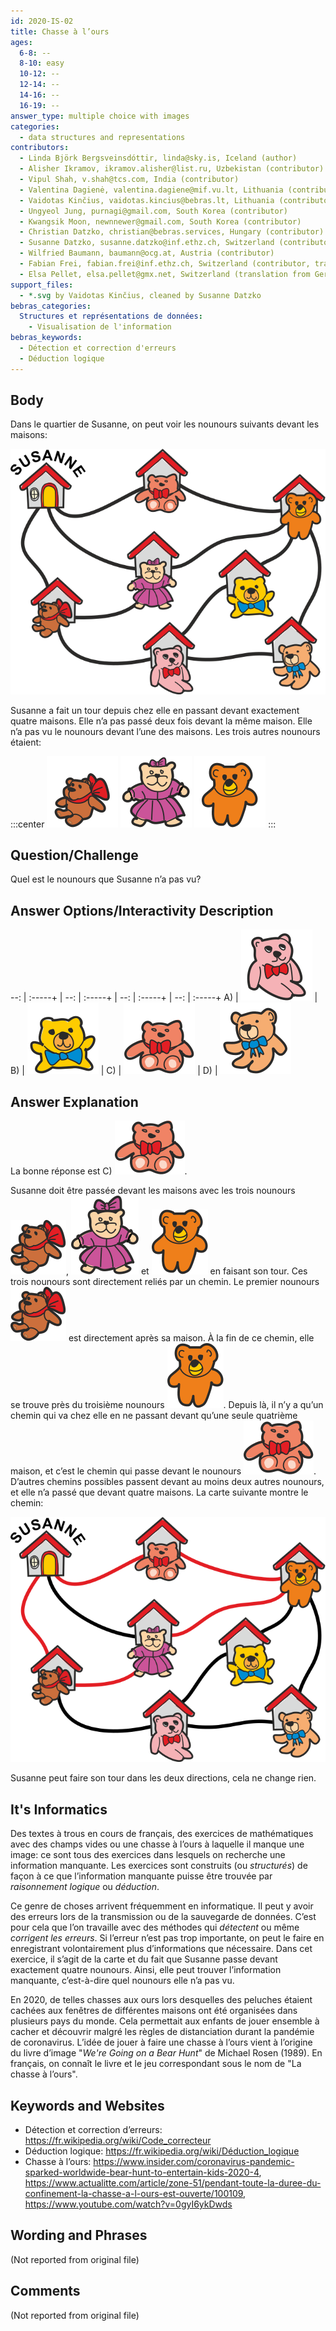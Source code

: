 ```yaml
---
id: 2020-IS-02
title: Chasse à l’ours
ages:
  6-8: --
  8-10: easy
  10-12: --
  12-14: --
  14-16: --
  16-19: --
answer_type: multiple choice with images
categories:
  - data structures and representations
contributors:
  - Linda Björk Bergsveinsdóttir, linda@sky.is, Iceland (author)
  - Alisher Ikramov, ikramov.alisher@list.ru, Uzbekistan (contributor)
  - Vipul Shah, v.shah@tcs.com, India (contributor)
  - Valentina Dagienė, valentina.dagiene@mif.vu.lt, Lithuania (contributor)
  - Vaidotas Kinčius, vaidotas.kincius@bebras.lt, Lithuania (contributor, graphics)
  - Ungyeol Jung, purnagi@gmail.com, South Korea (contributor)
  - Kwangsik Moon, newnnewer@gmail.com, South Korea (contributor)
  - Christian Datzko, christian@bebras.services, Hungary (contributor)
  - Susanne Datzko, susanne.datzko@inf.ethz.ch, Switzerland (contributor, graphics)
  - Wilfried Baumann, baumann@ocg.at, Austria (contributor)
  - Fabian Frei, fabian.frei@inf.ethz.ch, Switzerland (contributor, translation from English into German)
  - Elsa Pellet, elsa.pellet@gmx.net, Switzerland (translation from German into French)
support_files:
  - *.svg by Vaidotas Kinčius, cleaned by Susanne Datzko
bebras_categories:
  Structures et représentations de données:
    - Visualisation de l'information
bebras_keywords:
  - Détection et correction d'erreurs
  - Déduction logique
---
```



## Body

Dans le quartier de Susanne, on peut voir les nounours suivants devant les maisons:

![](graphics/2020-IS-02-taskbody1-compatible.svg "Quartier (350px)")

Susanne a fait un tour depuis chez elle en passant devant exactement quatre maisons. Elle n’a pas passé deux fois devant la même maison. Elle n’a pas vu le nounours devant l’une des maisons. Les trois autres nounours étaient:

:::center
![](graphics/2020-IS-02-taskbody2.svg "nounours 1 (55px)")
![](graphics/2020-IS-02-taskbody3.svg "nounours 2 (55px)")
![](graphics/2020-IS-02-taskbody4.svg "nounours 3 (55px)")
:::


## Question/Challenge

Quel est le nounours que Susanne n’a pas vu?


## Answer Options/Interactivity Description

--: | :-----+ | --: | :-----+ | --: | :-----+ | --: | :-----+
 A) | ![ansA] |  B) | ![ansB] |  C) | ![ansC] |  D) | ![ansD]

[ansA]: graphics/2020-IS-02-answerA.svg "Ours A (55px)"
[ansB]: graphics/2020-IS-02-answerB.svg "Ours B (55px)"
[ansC]: graphics/2020-IS-02-answerC.svg "Ours C (55px)"
[ansD]: graphics/2020-IS-02-answerD.svg "Ours D (55px)"


## Answer Explanation

La bonne réponse est C) ![bear6].

Susanne doit être passée devant les maisons avec les trois nounours ![bear1], ![bear2] et ![bear3] en faisant son tour. Ces trois nounours sont directement reliés par un chemin. Le premier nounours ![bear1] est directement après sa maison. À la fin de ce chemin, elle se trouve près du troisième nounours ![bear3]. Depuis là, il n’y a qu’un chemin qui va chez elle en ne passant devant qu’une seule quatrième maison, et c’est le chemin qui passe devant le nounours ![bear6]. D’autres chemins possibles passent devant au moins deux autres nounours, et elle n’a passé que devant quatre maisons. La carte suivante montre le chemin:

![](graphics/2020-IS-02-explanation.svg "Explication (350px)")

Susanne peut faire son tour dans les deux directions, cela ne change rien.

[bear1]: graphics/2020-IS-02-taskbody_teddy1-inline.svg "Ours 1 (20px)"
[bear2]: graphics/2020-IS-02-taskbody_teddy2-inline.svg "Ours 2 (20px)"
[bear3]: graphics/2020-IS-02-taskbody_teddy3-inline.svg "Ours 3 (20px)"
[bear4]: graphics/2020-IS-02-taskbody_teddy4-inline.svg "Ours 4 (20px)"
[bear5]: graphics/2020-IS-02-taskbody_teddy5-inline.svg "Ours 5 (20px)"
[bear6]: graphics/2020-IS-02-taskbody_teddy6-inline.svg "Ours 6 (20px)"
[bear7]: graphics/2020-IS-02-taskbody_teddy7-inline.svg "Ours 7 (20px)"


## It's Informatics

Des textes à trous en cours de français, des exercices de mathématiques avec des champs vides ou une chasse à l’ours à laquelle il manque une image: ce sont tous des exercices dans lesquels on recherche une information manquante. Les exercices sont construits (ou _structurés_) de façon à ce que l’information manquante puisse être trouvée par _raisonnement logique_ ou _déduction_.

Ce genre de choses arrivent fréquemment en informatique. Il peut y avoir des erreurs lors de la transmission ou de la sauvegarde de données. C’est pour cela que l’on travaille avec des méthodes qui _détectent_ ou même _corrigent les erreurs_. Si l’erreur n’est pas trop importante, on peut le faire en enregistrant volontairement plus d’informations que nécessaire. Dans cet exercice, il s’agit de la carte et du fait que Susanne passe devant exactement quatre nounours. Ainsi, elle peut trouver l’information manquante, c’est-à-dire quel nounours elle n’a pas vu.

En 2020, de telles chasses aux ours lors desquelles des peluches étaient cachées aux fenêtres de différentes maisons ont été organisées dans plusieurs pays du monde. Cela permettait aux enfants de jouer ensemble à cacher et découvrir malgré les règles de distanciation durant la pandémie de coronavirus. L’idée de jouer à faire une chasse à l’ours vient à l’origine du livre d’image "_We're Going on a Bear Hunt_" de Michael Rosen (1989). En français, on connaît le livre et le jeu correspondant sous le nom de "La chasse à l’ours".


## Keywords and Websites

 - Détection et correction d’erreurs: https://fr.wikipedia.org/wiki/Code_correcteur
 - Déduction logique: https://fr.wikipedia.org/wiki/Déduction_logique
 - Chasse à l’ours: https://www.insider.com/coronavirus-pandemic-sparked-worldwide-bear-hunt-to-entertain-kids-2020-4, https://www.actualitte.com/article/zone-51/pendant-toute-la-duree-du-confinement-la-chasse-a-l-ours-est-ouverte/100109, https://www.youtube.com/watch?v=0gyI6ykDwds


## Wording and Phrases

(Not reported from original file)


## Comments

(Not reported from original file)
